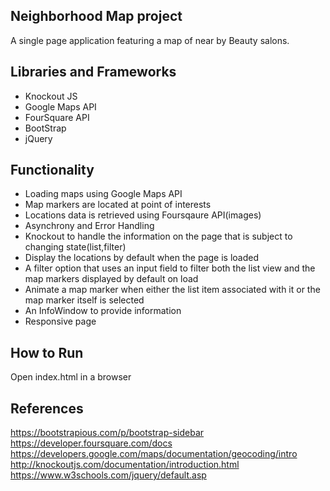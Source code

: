 ## Neighborhood Map project

A single page application featuring a map of near by Beauty salons.

## Libraries and Frameworks
* Knockout JS
* Google Maps API
* FourSquare API
* BootStrap
* jQuery

## Functionality
* Loading maps using Google Maps API
* Map markers are located at point of interests
* Locations data is retrieved using Foursqaure API(images)
* Asynchrony and Error Handling
* Knockout to handle the information on the page that is subject to changing state(list,filter)
* Display the locations by default when the page is loaded
* A filter option that uses an input field to filter both the list view and the map markers displayed by default on load
* Animate a map marker when either the list item associated with it or the map marker itself is selected
* An InfoWindow to provide information
* Responsive page

## How to Run
Open index.html in a browser

## References
 https://bootstrapious.com/p/bootstrap-sidebar
 https://developer.foursquare.com/docs
 https://developers.google.com/maps/documentation/geocoding/intro
 http://knockoutjs.com/documentation/introduction.html
 https://www.w3schools.com/jquery/default.asp